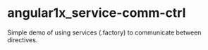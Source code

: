 # angular1x_service-comm-ctrl
Simple demo of using services (.factory) to communicate between directives.
